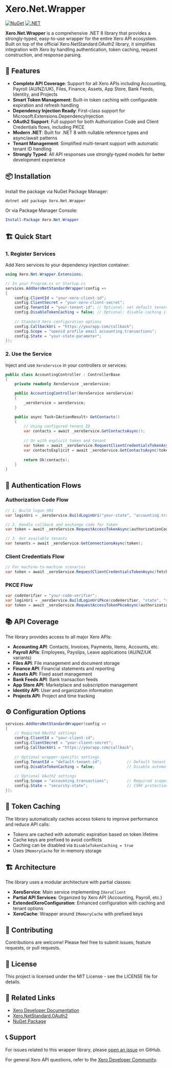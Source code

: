 # Xero.Net.Wrapper

[![NuGet](https://img.shields.io/nuget/v/Xero.Net.Wrapper.svg)](https://www.nuget.org/packages/Xero.Net.Wrapper/)
[![.NET](https://img.shields.io/badge/.NET-8.0-blue.svg)](https://dotnet.microsoft.com/download/dotnet/8.0)

**Xero.Net.Wrapper** is a comprehensive .NET 8 library that provides a strongly-typed, easy-to-use wrapper for the entire Xero API ecosystem. Built on top of the official Xero.NetStandard.OAuth2 library, it simplifies integration with Xero by handling authentication, token caching, request construction, and response parsing.

## 🚀 Features

- **Complete API Coverage**: Support for all Xero APIs including Accounting, Payroll (AU/NZ/UK), Files, Finance, Assets, App Store, Bank Feeds, Identity, and Projects
- **Smart Token Management**: Built-in token caching with configurable expiration and refresh handling
- **Dependency Injection Ready**: First-class support for Microsoft.Extensions.DependencyInjection
- **OAuth2 Support**: Full support for both Authorization Code and Client Credentials flows, including PKCE
- **Modern .NET**: Built for .NET 8 with nullable reference types and async/await patterns
- **Tenant Management**: Simplified multi-tenant support with automatic tenant ID handling
- **Strongly Typed**: All API responses use strongly-typed models for better development experience

## 📦 Installation

Install the package via NuGet Package Manager:

```bash
dotnet add package Xero.Net.Wrapper
```

Or via Package Manager Console:

```powershell
Install-Package Xero.Net.Wrapper
```

## 🏗️ Quick Start

### 1. Register Services

Add Xero services to your dependency injection container:

```csharp
using Xero.Net.Wrapper.Extensions;

// In your Program.cs or Startup.cs
services.AddXeroNetStandardWrapper(config =>
{
    config.ClientId = "your-xero-client-id";
    config.ClientSecret = "your-xero-client-secret";
    config.TenantId = "your-tenant-id"; // Optional: set default tenant
    config.DisableTokenCaching = false; // Optional: disable caching if needed
    
    // Standard Xero configuration options
    config.CallbackUri = "https://yourapp.com/callback";
    config.Scope = "openid profile email accounting.transactions";
    config.State = "your-state-parameter";
});
```

### 2. Use the Service

Inject and use `XeroService` in your controllers or services:

```csharp
public class AccountingController : ControllerBase
{
    private readonly XeroService _xeroService;

    public AccountingController(XeroService xeroService)
    {
        _xeroService = xeroService;
    }

    public async Task<IActionResult> GetContacts()
    {
        // Using configured tenant ID
        var contacts = await _xeroService.GetContactsAsync();
        
        // Or with explicit token and tenant
        var token = await _xeroService.RequestClientCredentialsTokenAsync();
        var contactsExplicit = await _xeroService.GetContactsAsync(token.AccessToken, "specific-tenant-id");
        
        return Ok(contacts);
    }
}
```

## 🔐 Authentication Flows

### Authorization Code Flow

```csharp
// 1. Build login URI
var loginUri = _xeroService.BuildLoginUri("your-state", "accounting.transactions");

// 2. Handle callback and exchange code for token
var token = await _xeroService.RequestAccessTokenAsync(authorizationCode);

// 3. Get available tenants
var tenants = await _xeroService.GetConnectionsAsync(token);
```

### Client Credentials Flow

```csharp
// For machine-to-machine scenarios
var token = await _xeroService.RequestClientCredentialsTokenAsync(fetchTenants: true);
```

### PKCE Flow

```csharp
var codeVerifier = "your-code-verifier";
var loginUri = _xeroService.BuildLoginUriPkce(codeVerifier, "state", "scope");
var token = await _xeroService.RequestAccessTokenPkceAsync(authorizationCode, codeVerifier);
```

## 📚 API Coverage

The library provides access to all major Xero APIs:

- **Accounting API**: Contacts, Invoices, Payments, Items, Accounts, etc.
- **Payroll APIs**: Employees, Payslips, Leave applications (AU/NZ/UK variants)
- **Files API**: File management and document storage
- **Finance API**: Financial statements and reporting
- **Assets API**: Fixed asset management
- **Bank Feeds API**: Bank transaction feeds
- **App Store API**: Marketplace and subscription management
- **Identity API**: User and organization information
- **Projects API**: Project and time tracking

## ⚙️ Configuration Options

```csharp
services.AddXeroNetStandardWrapper(config =>
{
    // Required OAuth2 settings
    config.ClientId = "your-client-id";
    config.ClientSecret = "your-client-secret";
    config.CallbackUri = "https://yourapp.com/callback";
    
    // Optional wrapper-specific settings
    config.TenantId = "default-tenant-id";           // Default tenant for API calls
    config.DisableTokenCaching = false;              // Disable automatic token caching
    
    // Optional OAuth2 settings
    config.Scope = "accounting.transactions";        // Required scopes
    config.State = "security-state";                 // CSRF protection
});
```

## 🔄 Token Caching

The library automatically caches access tokens to improve performance and reduce API calls:

- Tokens are cached with automatic expiration based on token lifetime
- Cache keys are prefixed to avoid conflicts
- Caching can be disabled via `DisableTokenCaching = true`
- Uses `IMemoryCache` for in-memory storage

## 🏗️ Architecture

The library uses a modular architecture with partial classes:

- **XeroService**: Main service implementing `IXeroClient`
- **Partial API Services**: Organized by Xero API (Accounting, Payroll, etc.)
- **ExtendedXeroConfiguration**: Enhanced configuration with caching and tenant options
- **XeroCache**: Wrapper around `IMemoryCache` with prefixed keys

## 🤝 Contributing

Contributions are welcome! Please feel free to submit issues, feature requests, or pull requests.

## 📄 License

This project is licensed under the MIT License - see the LICENSE file for details.

## 🔗 Related Links

- [Xero Developer Documentation](https://developer.xero.com/)
- [Xero.NetStandard.OAuth2](https://github.com/XeroAPI/Xero-NetStandard)
- [NuGet Package](https://www.nuget.org/packages/Xero.Net.Wrapper/)

## 📞 Support

For issues related to this wrapper library, please [open an issue](https://github.com/your-username/Xero.Net.Wrapper/issues) on GitHub.

For general Xero API questions, refer to the [Xero Developer Community](https://developer.xero.com/community/).
